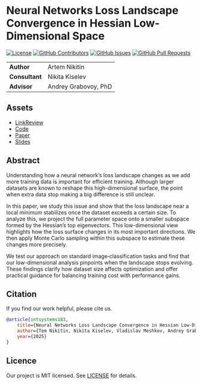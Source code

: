 # Neural Networks Loss Landscape Convergence in Hessian Low-Dimensional Space

[![License](https://badgen.net/github/license/intsystems/2025-Project-183?color=green)](https://github.com/intsystems/2025-Project-183/blob/main/LICENSE)
[![GitHub Contributors](https://img.shields.io/github/contributors/intsystems/2025-Project-183)](https://github.com/intsystems/2025-Project-183/graphs/contributors)
[![GitHub Issues](https://img.shields.io/github/issues-closed/intsystems/2025-Project-183.svg?color=0088ff)](https://github.com/intsystems/2025-Project-183/issues)
[![GitHub Pull Requests](https://img.shields.io/github/issues-pr-closed/intsystems/2025-Project-183.svg?color=7f29d6)](https://github.com/intsystems/2025-Project-183/pulls)

<table>
    <tr>
        <td align="left"> <b> Author </b> </td>
        <td> Artem Nikitin </td>
    </tr>
    <tr>
        <td align="left"> <b> Consultant </b> </td>
        <td> Nikita Kiselev </td>
    </tr>
    <tr>
        <td align="left"> <b> Advisor </b> </td>
        <td> Andrey Grabovoy, PhD </td>
    </tr>
</table>

## Assets

- [LinkReview](LINKREVIEW.md)
- [Code](code)
- [Paper](paper/main.pdf)
- [Slides](slides/full/main.pdf)

## Abstract
  Understanding how a neural network’s loss landscape changes as we add more training data is important for efficient training.
  Although larger datasets are known to reshape this high-dimensional surface, the point when extra data stop making a big difference
  is still unclear.

  In this paper, we study this issue and show that the loss landscape near a local minimum stabilizes once the dataset exceeds a
  certain size. To analyze this, we project the full parameter space onto a smaller subspace formed by the Hessian’s top eigenvectors.
  This low-dimensional view highlights how the loss surface changes in its most important directions. We then apply Monte Carlo sampling
  within this subspace to estimate these changes more precisely.

  We test our approach on standard image‑classification tasks and find that our low-dimensional analysis pinpoints when the landscape
  stops evolving. These findings clarify how dataset size affects optimization and offer practical guidance for balancing training cost
  with performance gains.

## Citation

If you find our work helpful, please cite us.

```BibTeX
@article{intsystems183,
    title={Neural Networks Loss Landscape Convergence in Hessian Low-Dimensional Space},
    author={Tem Nikitin, Nikita Kiselev, Vladislav Meshkov, Andrey Grabovoy},
    year={2025}
}
```

## Licence

Our project is MIT licensed. See [LICENSE](LICENSE) for details.
